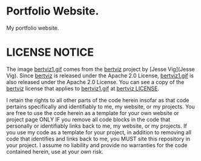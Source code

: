 # Portfolio Website.
My portfolio website.

# LICENSE NOTICE
The image [bertviz1.gif](https://github.com/WojtekFulmyk/wojtekfulmyk.github.io/blob/main/images/projects/bertviz1.gif) comes from the [bertviz](https://github.com/jessevig/bertviz) project by [Jesse Vig](Jesse Vig). Since [bertviz](https://github.com/jessevig/bertviz) is released under the Apache 2.0 License, [bertviz1.gif](https://github.com/WojtekFulmyk/wojtekfulmyk.github.io/blob/main/images/projects/bertviz1.gif) is also released under the Apache 2.0 License. You can see a copy of the [bertviz](https://github.com/jessevig/bertviz) license that applies to [bertviz1.gif](https://github.com/WojtekFulmyk/wojtekfulmyk.github.io/blob/main/images/projects/bertviz1.gif) at [bertviz LICENSE](https://github.com/jessevig/bertviz/blob/master/LICENSE).

I retain the rights to all other parts of the code herein insofar as that code pertains specifically and identifiably to me, my website, or my projects. You are free to use the code herein as a template for your own website or project page ONLY IF you remove all code blocks in the code that personally or identifiably links back to me, my website, or my projects. If you use my code as a template for your project, in addition to removing all code that identifies and links back to me, you MUST site this repository in your project. I assume no liability and provide no warranties for the code contained herein, use at your own risk.
